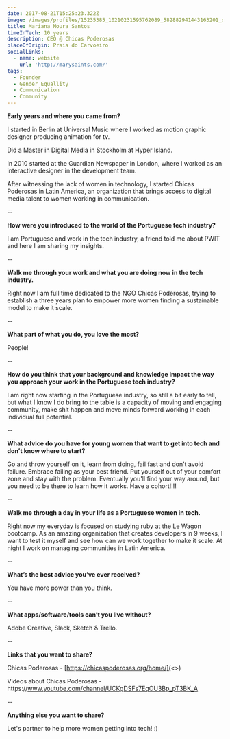 ```yaml
---
date: 2017-08-21T15:25:23.322Z
image: /images/profiles/15235385_10210231595762089_582882941443163201_o.jpg
title: Mariana Moura Santos
timeInTech: 10 years
description: CEO @ Chicas Poderosas
placeOfOrigin: Praia do Carvoeiro
socialLinks:
  - name: website
    url: 'http://marysaints.com/'
tags:
  - Founder
  - Gender Equallity
  - Communication
  - Community
---
```

**Early years and where you came from?**

I started in Berlin at Universal Music where I worked as motion graphic designer producing animation for tv.

Did a Master in Digital Media in Stockholm at Hyper Island.

In 2010 started at the Guardian Newspaper in London, where I worked as an interactive designer in the development team.

After witnessing the lack of women in technology, I started Chicas Poderosas in Latin America, an organization that brings access to digital media talent to women working in communication.

\--

**How were you introduced to the world of the Portuguese tech industry?**

I am Portuguese and work in the tech industry, a friend told me about PWIT and here I am sharing my insights.

\--

**Walk me through your work and what you are doing now in the tech industry.**

Right now I am full time dedicated to the NGO Chicas Poderosas, trying to establish a three years plan to empower more women finding a sustainable model to make it scale.

\--

**What part of what you do, you love the most?**

People!

\--

**How do you think that your background and knowledge impact the way you approach your work in the Portuguese tech industry?**

I am right now starting in the Portuguese industry, so still a bit early to tell, but what I know I do bring to the table is a capacity of moving and engaging community, make shit happen and move minds forward working in each individual full potential.

\--

**What advice do you have for young women that want to get into tech and don’t know where to start?**

Go and throw yourself on it, learn from doing, fail fast and don't avoid failure. Embrace failing as your best friend. Put yourself out of your comfort zone and stay with the problem. Eventually you'll find your way around, but you need to be there to learn how it works. Have a cohort!!!!

\--

**Walk me through a day in your life as a Portuguese women in tech.**

Right now my everyday is focused on studying ruby at the Le Wagon bootcamp. As an amazing organization that creates developers in 9 weeks, I want to test it myself and see how can we work together to make it scale. At night I work on managing communities in Latin America.

\--

**What’s the best advice you’ve ever received?**

You have more power than you think.

\--

**What apps/software/tools can’t you live without?**

Adobe Creative, Slack, Sketch & Trello.

\--

**Links that you want to share?**

Chicas Poderosas - [https://chicaspoderosas.org/home/](<>)

Videos about Chicas Poderosas - https&#x3A;//www.youtube.com/channel/UCKgDSFs7EqOU3Bp_pT3BK_A

\--

**Anything else you want to share?**

Let's partner to help more women getting into tech! :)

